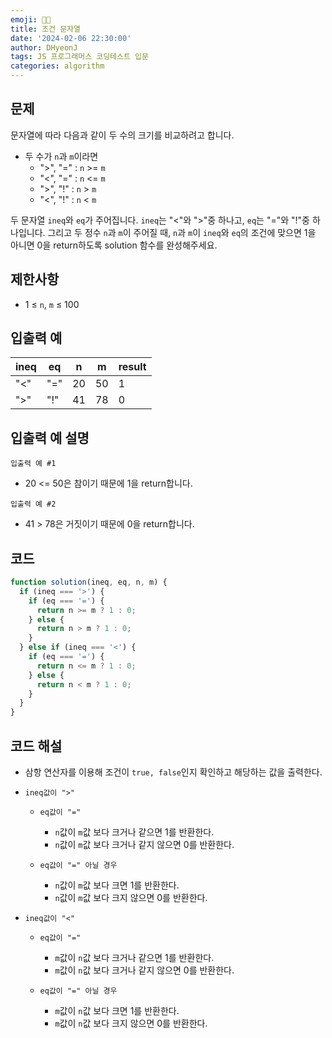 ```yaml
---
emoji: 🧑‍💻
title: 조건 문자열
date: '2024-02-06 22:30:00'
author: DHyeonJ
tags: JS 프로그래머스 코딩테스트 입문
categories: algorithm
---
```


## 문제

문자열에 따라 다음과 같이 두 수의 크기를 비교하려고 합니다.

- 두 수가 `n`과 `m`이라면
  - ">", "=" : `n` >= `m`
  - "<", "=" : `n` <= `m`
  - ">", "!" : `n` > `m`
  - "<", "!" : `n` < `m`

두 문자열 `ineq`와 `eq`가 주어집니다. `ineq`는 "<"와 ">"중 하나고, `eq`는 "="와 "!"중 하나입니다. 그리고 두 정수 `n`과 `m`이 주어질 때, `n`과 `m`이 `ineq`와 `eq`의 조건에 맞으면 1을 아니면 0을 return하도록 solution 함수를 완성해주세요.

## 제한사항

- 1 ≤ `n`, `m` ≤ 100

## 입출력 예

| ineq | eq  | n   | m   | result |
| ---- | --- | --- | --- | ------ |
| "<"  | "=" | 20  | 50  | 1      |
| ">"  | "!" | 41  | 78  | 0      |

## 입출력 예 설명

`입출력 예 #1`

- 20 <= 50은 참이기 때문에 1을 return합니다.

`입출력 예 #2`

- 41 > 78은 거짓이기 때문에 0을 return합니다.

## 코드

```js
function solution(ineq, eq, n, m) {
  if (ineq === '>') {
    if (eq === '=') {
      return n >= m ? 1 : 0;
    } else {
      return n > m ? 1 : 0;
    }
  } else if (ineq === '<') {
    if (eq === '=') {
      return n <= m ? 1 : 0;
    } else {
      return n < m ? 1 : 0;
    }
  }
}
```

## 코드 해설

- 삼항 연산자를 이용해 조건이 `true, false`인지 확인하고 해당하는 값을 출력한다.
- `ineq값이 ">"`

  - `eq값이 "="`

    - `n`값이 `m`값 보다 크거나 같으면 1를 반환한다.
    - `n`값이 `m`값 보다 크거나 같지 않으면 0를 반환한다.

  - `eq값이 "=" 아닐 경우`

    - `n`값이 `m`값 보다 크면 1를 반환한다.
    - `n`값이 `m`값 보다 크지 않으면 0를 반환한다.

- `ineq값이 "<"`

  - `eq값이 "="`

    - `m`값이 `n`값 보다 크거나 같으면 1를 반환한다.
    - `m`값이 `n`값 보다 크거나 같지 않으면 0를 반환한다.

  - `eq값이 "=" 아닐 경우`

    - `m`값이 `n`값 보다 크면 1를 반환한다.
    - `m`값이 `n`값 보다 크지 않으면 0를 반환한다.

```toc

```
